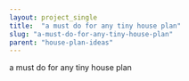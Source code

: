 ```yaml
---
layout: project_single
title:  "a must do for any tiny house plan"
slug: "a-must-do-for-any-tiny-house-plan"
parent: "house-plan-ideas"
---
```

a must do for any tiny house plan